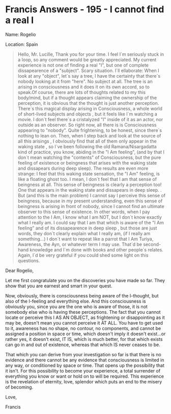 # Francis Answers - 195 - I cannot find a real I

Name: Rogelio

Location: Spain

>Hello, Mr. Lucille, Thank you for your time. I feel I´m seriously stuck in a loop, so any comment would be greatly appreciated. My current experience is not one of finding a real "I", but one of complete dissapearence of a "subject". Scary situation. I´ll ellaborate: When I look at any "object", let´s say a tree, I have the certainty that there´s nobody looking at it from "here". No subject at all. The tree is an arising in consciousness and it does it on its own accord, so to speak.Of course, there are lots of thoughts related to my this body/mind, but if a thought appears claiming the ownership of the perception, it is obvious that the thought is just another perception. There´s this magical display arising in Consciousness, a whole world of short-lived subjects and objects , but it feels like I´m watching a movie. I don´t feel there´s a cristalyzed "I" inside of it as an actor, nor outside as an observer. So right now, all there is is Consciousness appearing to "nobody". Quite frightening, to be honest, since there´s nothing to lean on. Then, when I step back and look at the source of all this arisings , I obviously find that all of them only appear in the waking state , so I´ve been following the old Ramana/Nisargadatta kind of practice, you know, abiding in the "I Am feeling", (and by that I don´t mean watching the "contents" of Consciousness, but the pure feeling of existence or beingness that arises with the waking state and dissapears during deep sleep). The results are even more strange: I feel that this waking state sensation, the "I Am" feeling, is like a floating ghost too. I mean, I don´t feel that I am that sense of beingness at all. This sense of beingness is clearly a perception too! One that appears in the waking state and dissapears in deep sleep. . But (and this is the main problem) I cannot say I perceive this sense of beingness, because in my present understanding, even this sense of beingness is arising in front of nobody, since I cannot find an ultimate observer to this sense of existence. In other words, when I pay attention to the I Am, I know what I am NOT, but I don´t know exactly what I really am. I could say that I am that which is aware of the "I Am feeling" and of its dissapearence in deep sleep , but those are just words, they don´t clearly explain what I really am, (if I really am something...) I don´t want to repeat like a parrot that I Am Turiya, Awareness, the Ayn, or whatever term I may use. That´d be second-hand knowledge and I´m done with books and other people´s relates. Again, I´d be very grateful if you could shed some light on this questions.

Dear Rogelio,

Let me first congratulate you on the discoveries you have made so far. They show that you are earnest and smart in your quest.

Now, obviously, there is consciousness being aware of the I-thought, but also of the I-feeling and everything else. And this consciousness is obviously you, since you are the one who is aware of those, it is not somebody else who is having these perceptions. The fact that you cannot locate or perceive this I AS AN OBJECT, as frightening or disappointing as it may be, doesn't mean you cannot perceive it AT ALL. You have to get used to it, awareness has no shape, no contour, no components, and cannot be assigned a position in space or time, which doesn't imply it doesn't exist...or rather yes, it doesn't exist, IT IS, which is much better, for that which exists can go in and out of existence, whereas that which IS never ceases to be.

That which you can derive from your investigation so far is that there is no evidence and there cannot be any evidence that consciousness is limited in any way, or conditioned by space or time. That opens up the possibility that it isn't. For this possibility to become your experience, a total surrender of everything you know or want or hold on to will be required. This experience is the revelation of eternity, love, splendor which puts an end to the misery of becoming.

Love,

Francis
